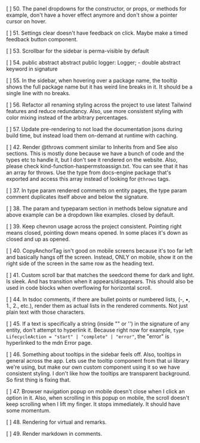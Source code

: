 [ ] 50. The panel dropdowns for the constructor, or props, or methods for example, don't have a hover effect anymore and don't show a pointer cursor on hover.

[ ] 51. Settings clear doesn't have feedback on click. Maybe make a timed feedback button component.

[ ] 53. Scrollbar for the sidebar is perma-visible by default

[ ] 54. public abstract abstract public logger: Logger; - double abstract keyword in signature

[ ] 55. In the sidebar, when hovering over a package name, the tooltip shows the full package name but it has weird line breaks in it. It should be a single line with no breaks.

[ ] 56. Refactor all renaming styling across the project to use latest Tailwind features and reduce redundancy. Also, use more consistent styling with color mixing instead of the arbitrary percentages.

[ ] 57. Update pre-rendering to not load the documentation jsons during build time, but instead load them on-demand at runtime with caching.

[ ] 42. Render @throws comment similar to Inherits from and See also sections. This is mostly done because we have a bunch of code and the types etc to handle it, but I don't see it rendered on the website. Also, please check kind-function-haspermstoassign.txt. You can see that it has an array for throws. Use the type from docs-engine package that's exported and access this array instead of looking for `@throws` tags.

[ ] 37. In type param rendered comments on entity pages, the type param comment duplicates itself above and below the signature.

[ ] 38. The param and typeparam section in methods below signature and above example can be a dropdown like examples. closed by default.

[ ] 39. Keep chevron usage across the project consistent. Pointing right means closed, pointing down means opened. In some places it's down as closed and up as opened.

[ ] 40. CopyAnchorTag isn't good on mobile screens because it's too far left and basically hangs off the screen. Instead, ONLY on mobile, show it on the right side of the screen in the same row as the heading text.

[ ] 41. Custom scroll bar that matches the seedcord theme for dark and light. Is sleek. And has transition when it appears/disappears. This should also be used in code blocks when overflowing for horizontal scroll.

[ ] 44. In tsdoc comments, if there are bullet points or numbered lists, (-, •, 1., 2., etc.), render them as actual lists in the rendered comments. Not just plain text with those characters.

[ ] 45. If a text is specifically a string (inside "" or '') in the signature of any entity, don't attempt to hyperlink it. Because right now for example, `type LifecycleAction = "start" | "complete" | "error"`, the "error" is hyperlinked to the mdn Error page.

[ ] 46. Something about tooltips in the sidebar feels off. Also, tooltips in general across the app. Lets use the tooltip component from that ui library we're using, but make our own custom component using it so we have consistent styling. I don't like how the tooltips are transparent background. So first thing is fixing that.

[ ] 47. Browser navigation popup on mobile doesn't close when I click an option in it. Also, when scrolling in this popup on mobile, the scroll doesn't keep scrolling when I lift my finger. It stops immediately. It should have some momentum.

[ ] 48. Rendering for virtual and remarks.

[ ] 49. Render markdown in comments.
